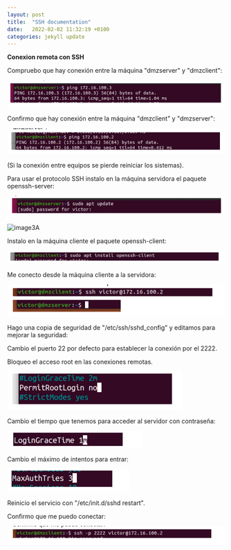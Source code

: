 ```yaml
---
layout: post
title:  "SSH documentation"
date:   2022-02-02 11:32:19 +0100
categories: jekyll update
---
```

**Conexion remota con SSH**

Compruebo que hay conexión entre la máquina "dmzserver" y "dmzclient":

![image1](/images/image1.png)



Confirmo que hay conexión entre la máquina "dmzclient" y "dmzserver":

![image2](../images/image2.png)



(Si la conexión entre equipos se pierde reiniciar los sistemas).

Para usar el protocolo SSH instalo en la máquina servidora el paquete openssh-server:

![image3](../images/image3.png)

![image3A](../images/image3-16434540278501.png)



Instalo en la máquina cliente el paquete openssh-client:

![image5](../images/image5.png)



Me conecto desde la máquina cliente a la servidora:

![image7](../images/image7.png)



Hago una copia de seguridad de "/etc/ssh/sshd_config" y editamos para mejorar la seguridad:

Cambio el puerto 22 por defecto para establecer la conexión por el 2222.

Bloqueo el acceso root en las conexiones remotas.

![image9](../images/image9.png)



Cambio el tiempo que tenemos para acceder al servidor con contraseña:

![image10](../images/image10.png)



Cambio el máximo de intentos para entrar:

![image12](../images/image12.png)



Reinicio el servicio con "/etc/init.d/sshd restart".



Confirmo que me puedo conectar:

![image13](../images/image13.png)



































